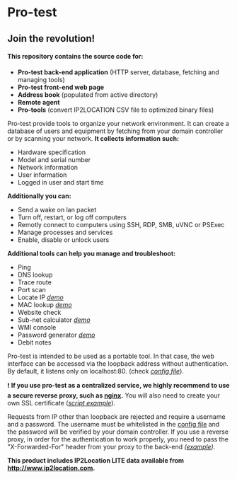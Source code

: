 # Pro-test
## Join the revolution!

#### This repository contains the source code for:
  * **Pro-test back-end application** (HTTP server, database, fetching and managing tools)
  * **Pro-test front-end web page**
  * **Address book** (populated from active directory)
  * **Remote agent**
  * **Pro-tools** (convert IP2LOCATION CSV file to optimized binary files)

Pro-test provide tools to organize your network environment. It can create a database of users and equipment by fetching from your domain controller or by scanning your network.
**It collects information such:**
  * Hardware specification
  * Model and serial number
  * Network information
  * User information
  * Logged in user and start time

**Additionally you can:**
  * Send a wake on lan packet
  * Turn off, restart, or log off computers
  * Remotly connect to computers using SSH, RDP, SMB, uVNC or PSExec
  * Manage processes and services
  * Enable, disable or unlock users

**Additional tools can help you manage and troubleshoot:**
  * Ping
  * DNS lookup
  * Trace route
  * Port scan
  * Locate IP  *[demo](https://veniware.github.io/#locateip)*
  * MAC lookup  *[demo](https://veniware.github.io/#maclookup)*
  * Website check
  * Sub-net calculator  *[demo](https://veniware.github.io/#netcalc)*
  * WMI console
  * Password generator  *[demo](https://veniware.github.io/#passgen)*
  * Debit notes

Pro-test is intended to be used as a portable tool. In that case, the web interface can be accessed via the loopback address without authentication.
By default, it listens only on localhost:80. (check *[config file](https://github.com/veniware/OpenProtest/blob/master/OpenProtest/bin/config.txt)*).

:exclamation: **If you use pro-test as a centralized service, we highly recommend to use a secure reverse proxy, such as [nginx](http://nginx.org/en/download.html).**
You will also need to create your own SSL certificate (*[script example](https://github.com/veniware/OpenProtest/blob/master/Tools%20and%20Docs/generate_ssl.bat)*).

Requests from IP other than loopback are rejected and require a username and a password.
The username must be whitelisted in the [config file](https://github.com/veniware/OpenProtest/blob/master/OpenProtest/bin/config.txt) and the password will be verified by your domain controller.
If you use a reverse proxy, in order for the authentication to work properly, you need to pass the "X-Forwarded-For" header from your proxy to the back-end *([example](https://github.com/veniware/OpenProtest/blob/master/Tools%20and%20Docs/nginx.conf)).*



**This product includes IP2Location LITE data available from http://www.ip2location.com.**

